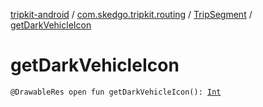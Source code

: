 [tripkit-android](../../index.md) / [com.skedgo.tripkit.routing](../index.md) / [TripSegment](index.md) / [getDarkVehicleIcon](./get-dark-vehicle-icon.md)

# getDarkVehicleIcon

`@DrawableRes open fun getDarkVehicleIcon(): `[`Int`](https://kotlinlang.org/api/latest/jvm/stdlib/kotlin/-int/index.html)